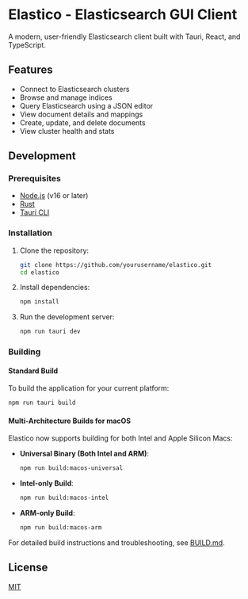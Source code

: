 # Elastico - Elasticsearch GUI Client

A modern, user-friendly Elasticsearch client built with Tauri, React, and TypeScript.

## Features

- Connect to Elasticsearch clusters
- Browse and manage indices
- Query Elasticsearch using a JSON editor
- View document details and mappings
- Create, update, and delete documents
- View cluster health and stats

## Development

### Prerequisites

- [Node.js](https://nodejs.org/) (v16 or later)
- [Rust](https://www.rust-lang.org/tools/install)
- [Tauri CLI](https://tauri.app/v1/guides/getting-started/prerequisites/)

### Installation

1. Clone the repository:

   ```bash
   git clone https://github.com/yourusername/elastico.git
   cd elastico
   ```

2. Install dependencies:

   ```bash
   npm install
   ```

3. Run the development server:
   ```bash
   npm run tauri dev
   ```

### Building

#### Standard Build

To build the application for your current platform:

```bash
npm run tauri build
```

#### Multi-Architecture Builds for macOS

Elastico now supports building for both Intel and Apple Silicon Macs:

- **Universal Binary (Both Intel and ARM)**:

  ```bash
  npm run build:macos-universal
  ```

- **Intel-only Build**:

  ```bash
  npm run build:macos-intel
  ```

- **ARM-only Build**:
  ```bash
  npm run build:macos-arm
  ```

For detailed build instructions and troubleshooting, see [BUILD.md](./BUILD.md).

## License

[MIT](LICENSE)
